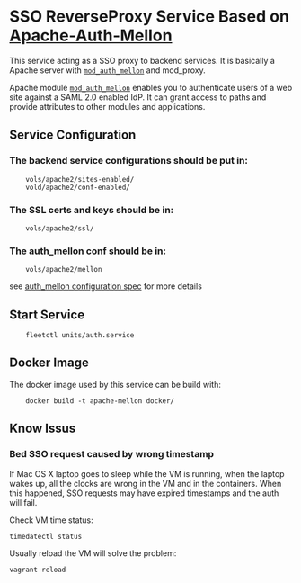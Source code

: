 # SSO ReverseProxy Service Based on [Apache-Auth-Mellon][mod_auth_mellon]

This service acting as a SSO proxy to backend services. It is basically a Apache server with [`mod_auth_mellon`][mod_auth_mellon] and mod_proxy.

Apache module [`mod_auth_mellon`][mod_auth_mellon] enables you to authenticate users of a web site against a SAML 2.0 enabled IdP. 
It can grant access to paths and provide attributes to other modules and applications.

## Service Configuration

### The backend service configurations should be put in:

		vols/apache2/sites-enabled/
		vold/apache2/conf-enabled/

### The SSL certs and keys should be in:

		vols/apache2/ssl/

### The auth_mellon conf should be in:

		vols/apache2/mellon

see [auth_mellon configuration spec][mod_auth_mellon] for more details

## Start Service

		fleetctl units/auth.service

## Docker Image
The docker image used by this service can be build with:

		docker build -t apache-mellon docker/

## Know Issus
### Bed SSO request caused by wrong timestamp
If Mac OS X laptop goes to sleep while the VM is running, when the laptop wakes up, all the clocks are wrong in the VM and in the containers. When this happened, SSO requests may have expired timestamps and the auth will fail.

Check VM time status:

	timedatectl status

Usually reload the VM will solve the problem:

	vagrant reload


[mod_auth_mellon]: https://github.com/UNINETT/mod_auth_mellon/blob/master/README
